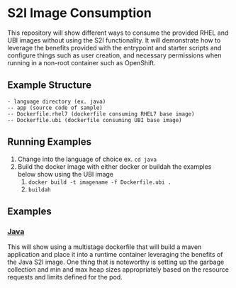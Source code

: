 # S2I Image Consumption
This repository will show different ways to consume the provided RHEL and UBI images without using the S2I functionality.  It will demonstrate how to leverage the benefits provided with the entrypoint and starter scripts and configure things such as user creation, and necessary permissions when running in a non-root container such as OpenShift.

## Example Structure

```
- language directory (ex. java)
-- app (source code of sample)
-- Dockerfile.rhel7 (dockerfile consuming RHEL7 base image)
-- Dockerfile.ubi (dockerfile consuming UBI base image)
``` 

## Running Examples
1. Change into the language of choice ex. `cd java`
1. Build the docker image with either docker or buildah the examples below show using the UBI image
    1. `docker build -t imagename -f Dockerfile.ubi .`
    1. `buildah `

## Examples
### [Java](./java)
This will show using a multistage dockerfile that will build a maven application and place it into a runtime container leveraging the benefits of the Java S2I image.  One thing that is noteworthy is setting up the garbage collection and min and max heap sizes appropriately based on the resource requests and limits defined for the pod.

